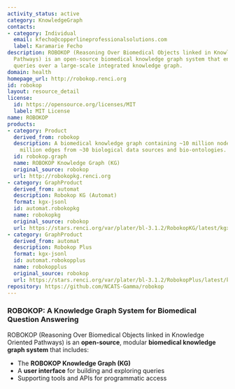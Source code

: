 ```yaml
---
activity_status: active
category: KnowledgeGraph
contacts:
- category: Individual
  email: kfecho@copperlineprofessionalsolutions.com
  label: Karamarie Fecho
description: ROBOKOP (Reasoning Over Biomedical Objects linked in Knowledge Oriented
  Pathways) is an open-source biomedical knowledge graph system that enables complex
  queries over a large-scale integrated knowledge graph.
domain: health
homepage_url: http://robokop.renci.org
id: robokop
layout: resource_detail
license:
  id: https://opensource.org/licenses/MIT
  label: MIT License
name: ROBOKOP
products:
- category: Product
  derived_from: robokop
  description: A biomedical knowledge graph containing ~10 million nodes and ~250
    million edges from ~30 biological data sources and bio-ontologies.
  id: robokop.graph
  name: ROBOKOP Knowledge Graph (KG)
  original_source: robokop
  url: http://robokopkg.renci.org
- category: GraphProduct
  derived_from: automat
  description: Robokop KG (Automat)
  format: kgx-jsonl
  id: automat.robokopkg
  name: robokopkg
  original_source: robokop
  url: https://stars.renci.org/var/plater/bl-3.1.2/RobokopKG/latest/kgx_files
- category: GraphProduct
  derived_from: automat
  description: Robokop Plus
  format: kgx-jsonl
  id: automat.robokopplus
  name: robokopplus
  original_source: robokop
  url: https://stars.renci.org/var/plater/bl-3.1.2/RobokopPlus/latest/kgx_files
repository: https://github.com/NCATS-Gamma/robokop
---
```

### ROBOKOP: A Knowledge Graph System for Biomedical Question Answering

ROBOKOP (Reasoning Over Biomedical Objects linked in Knowledge Oriented Pathways) is an **open-source**, modular **biomedical knowledge graph system** that includes:
- The **ROBOKOP Knowledge Graph (KG)**
- A **user interface** for building and exploring queries
- Supporting tools and APIs for programmatic access